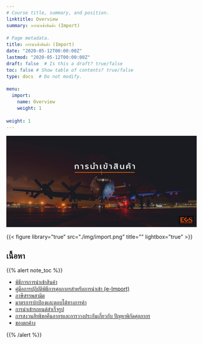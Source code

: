 ```yaml
---
# Course title, summary, and position.
linktitle: Overview
summary: การนำเข้าสินค้า (Import)

# Page metadata.
title: การนำเข้าสินค้า (Import) 
date: "2020-05-12T00:00:00Z"
lastmod: "2020-05-12T00:00:00Z"
draft: false  # Is this a draft? true/false
toc: false # Show table of contents? true/false
type: docs  # Do not modify.

menu:
  import:
    name: Overview
    weight: 1

weight: 1
---
```


![](img/import.png)

{{< figure library="true" src="./img/import.png" title="" lightbox="true" >}}

## เนื้อหา

{{% alert note_toc %}}

- [พิธีการการนำเข้าสินค้า](../import/customs-clearance/)
- [คู่มือการปฏิบัติพิธีการศุลกากรสำหรับการนำเข้า (e-Import)](../import/direct_guide/)
- [ภาษีสรรพสามิต](../import/excise/)
-   [มาตรการปกป้องและตอบโต้ทางการค้า](../import/trade-protection/)
- [การนำเข้ารถยนต์สำเร็จรูป](../import/import-car/)
-   [การสงวนสิทธิขอคืนอากรและการวางประกันเกี่ยวกับ ปัญหาพิกัดศุลกากร](../import/reverve/)
- [ของตกค้าง](../import/overtime/)

{{% /alert %}}

